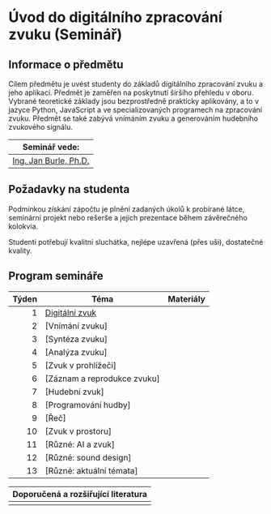 # Úvod do digitálního zpracování zvuku (Seminář)

## Informace o předmětu

Cílem předmětu je uvést studenty do základů digitálního zpracování zvuku a jeho aplikací. Předmět je zaměřen na poskytnutí širšího přehledu v oboru. Vybrané teoretické základy jsou bezprostředně prakticky aplikovány, a to v jazyce Python, JavaScript a ve specializovaných programech na zpracování zvuku. Předmět se také zabývá vnímáním zvuku a generováním hudebního zvukového signálu.

| Seminář vede:              |
| -------------------------- |
| [Ing. Jan Burle, Ph.D.][1] |

[1]: https://ki.ujep.cz/cs/personalni-slozeni/jan-burle/

## Požadavky na studenta

Podmínkou získání zápočtu je plnění zadaných úkolů k probírané látce, seminární projekt nebo rešerše a jejich prezentace během závěrečného kolokvia.

Studenti potřebují kvalitní sluchátka, nejlépe uzavřená (přes uši), dostatečné kvality.

## Program semináře

| Týden | Téma                            | Materiály |
| ----: | ------------------------------- | --------- |
|     1 | [Digitální zvuk](./týden/01.md) |           |
|     2 | [Vnímání zvuku]                 |           |
|     3 | [Syntéza zvuku]                 |           |
|     4 | [Analýza zvuku]                 |           |
|     5 | [Zvuk v prohlížeči]             |           |
|     6 | [Záznam a reprodukce zvuku]     |           |
|     7 | [Hudební zvuk]                  |           |
|     8 | [Programování hudby]            |           |
|     9 | [Řeč]                           |           |
|    10 | [Zvuk v prostoru]               |           |
|    11 | [Různé: AI a zvuk]              |           |
|    12 | [Různé: sound design]           |           |
|    13 | [Různé: aktuální témata]        |           |

| Doporučená a rozšiřující literatura |
| ----------------------------------- |
| <!-- TODO -->                       |
